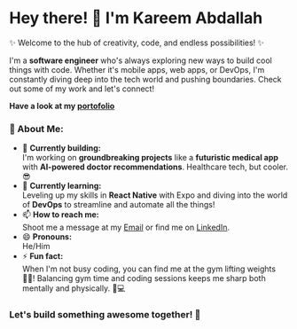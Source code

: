# Hey there! 👋 I'm Kareem Abdallah

✨ Welcome to the hub of creativity, code, and endless possibilities! ✨

I'm a **software engineer** who's always exploring new ways to build cool things with code. Whether it's mobile apps, web apps, or DevOps, I'm constantly diving deep into the tech world and pushing boundaries. Check out some of my work and let's connect!

**Have a look at my [portofolio](https://kareem2003.github.io/kareem/)**

### 🚀 About Me:
- 🔭 **Currently building:**  
  I'm working on **groundbreaking projects** like a **futuristic medical app** with **AI-powered doctor recommendations**. Healthcare tech, but cooler. 😎
- 🌱 **Currently learning:**  
  Leveling up my skills in **React Native** with Expo and diving into the world of **DevOps** to streamline and automate all the things!
- 📫 **How to reach me:**  
  Shoot me a message at my [Email](mailto:kareemabdallah061@gmail.com) or find me on [LinkedIn](https://www.linkedin.com/in/kareem2003/).
- 😄 **Pronouns:**  
  He/Him
- ⚡ **Fun fact:**  
  When I'm not busy coding, you can find me at the gym lifting weights 🏋️‍♂️! Balancing gym time and coding sessions keeps me sharp both mentally and physically. 💪💻

### Let's build something awesome together! 🚀
